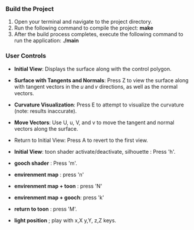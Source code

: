 ### Build the Project

1. Open your terminal and navigate to the project directory.
2. Run the following command to compile the project:  **make**
3. After the build process completes, execute the following command to run the application: **./main**

### User Controls

- **Initial View**: Displays the surface along with the control polygon.
- **Surface with Tangents and Normals**: Press Z to view the surface along with tangent vectors in the 𝑢 and 𝑣 directions, as well as the normal vectors.
- **Curvature Visualization**: Press E to attempt to visualize the curvature (note: results inaccurate).
- **Move Vectors**: Use U, u, V, and v to move the tangent and normal vectors along the surface.
- Return to Initial View: Press A to revert to the first view.

- **Initial View**: toon shader
  activate/deactivate, silhouette : Press 'h'.
- **gooch shader** : Press 'm'.
- **envirenment map** : press 'n'
- **envirenment map + toon** :  press 'N'
- **envirenment map + gooch**: press 'k'
- **return to toon** : press 'M'.
- **light position** ; play with x,X y,Y, z,Z keys.











